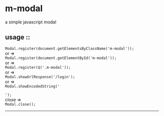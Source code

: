 # m-modal
a simple javascript modal

usage ::
-------------------------------------------------------------------------------------

<code>Modal.register(document.getElementsByClassName('m-modal'));</code><br/>
or => <br/>
<code>Modal.register(document.getElementById('m-modal'));</code><br/>
or => <br/>
<code>Modal.register($('.m-modal'));</code><br/>
or => <br/>
<code>Modal.showUrlResponse('/login');</code><br/>
or => <br/>
<code>Modal.showEncodedString('<div/>');</code><br/>
close => <br/>
<code>Modal.close();</code>

-------------------------------------------------------------------------------------
